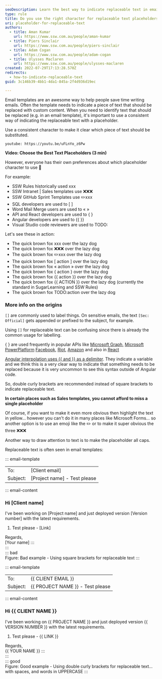 ```yaml
---
seoDescription: Learn the best way to indicate replaceable text in email templates using clear placeholders.
type: rule
title: Do you use the right character for replaceable text placeholders?
uri: placeholder-for-replaceable-text
authors:
  - title: Aman Kumar
    url: https://www.ssw.com.au/people/aman-kumar
  - title: Piers Sinclair
    url: https://www.ssw.com.au/people/piers-sinclair
  - title: Adam Cogan
    url: https://www.ssw.com.au/people/adam-cogan
  - title: Ulysses Maclaren
    url: https://www.ssw.com.au/people/ulysses-maclaren
created: 2022-07-29T17:13:28.570Z
redirects:
  - how-to-indicate-replaceable-text
guid: 3c146b39-4bb1-4da1-845a-2f4d936d19ec

---
```


Email templates are an awesome way to help people save time writing emails. Often the template needs to indicate a piece of text that should be replaced with custom content. When you need to identify text that should be replaced (e.g. in an email template), it's important to use a consistent way of indicating the replaceable text with a placeholder.

Use a consistent character to make it clear which piece of text should be substituted.

<!--endintro-->

`youtube: https://youtu.be/uFLnYo_z6Pw`

**Video: Choose the Best Text Placeholders (3 min)**

However, everyone has their own preferences about which placeholder character to use 🥸

For example:

* SSW Rules historically used xxx
* SSW Intranet | Sales templates use ❌❌❌
* SSW GitHub Sprint Templates use ✏️xxx
* SQL developers are used to [ ]
* Word Mail Merge users are used to « »
* API and React developers are used to { }
* Angular developers are used to {{ }}
* Visual Studio code reviewers are used to TODO:

Let's see these in action:

* The quick brown fox xxx over the lazy dog
* The quick brown fox ❌❌❌ over the lazy dog
* The quick brown fox ✏️xxx over the lazy dog
* The quick brown fox [ action ] over the lazy dog
* The quick brown fox « action » over the lazy dog
* The quick brown fox { action } over the lazy dog
* The quick brown fox {{ action }} over the lazy dog
* The quick brown fox {{ ACTION }} over the lazy dog (currently the standard in SugarLearning and SSW Rules)
* The quick brown fox TODO:action over the lazy dog

### More info on the origins

`[]` are commonly used to label things. On sensitive emails, the text `[Sec: Official]` gets appended or prefixed to the subject, for example.

Using `[]` for replaceable text can be confusing since there is already the common usage for labelling.

{ } are used frequently in popular APIs like [Microsoft Graph](https://learn.microsoft.com/en-au/graph/api/resources/users?view=graph-rest-beta&WT.mc_id=DT-MVP-33518), [Microsoft PowerPlatform](https://learn.microsoft.com/en-us/power-apps/developer/data-platform/webapi/samples/webapiservice-query-data?WT.mc_id=DP-MVP-33518) [Facebook](https://developers.facebook.com/docs/marketing-api/conversions-api/using-the-api), [Riot](https://developer.riotgames.com/apis), [Amazon](https://developer-docs.amazon.com/sp-api/docs/product-pricing-api-v0-reference) and also in [React](https://reactjs.org/docs/introducing-jsx.html)

[Angular interpolation uses {{ and }} as a delimiter](https://angular.io/guide/interpolation). They indicate a variable and we think this is a very clear way to indicate that something needs to be replaced because it is very uncommon to see this syntax outside of Angular code.

So, double curly brackets are recommended instead of square brackets to indicate replaceable text.

**In certain places such as Sales templates, you cannot afford to miss a single placeholder**

Of course, if you want to make it even more obvious then highlight the text in yellow... however you can't do it in many places like Microsoft Forms... so another option is to use an emoji like the ✏️ or to make it super obvious the three ❌❌❌

Another way to draw attention to text is to make the placeholder all caps.

Replaceable text is often seen in email templates:

::: email-template  

|          |     |
| -------- | --- |
| To:      | \[Client email\] |
| Subject: | \[Project name\] - Test please |  
::: email-content  

### Hi \[Client name\]  

I've been working on \[Project name\] and just deployed version \[Version number\] with the latest requirements.

1. Test please - \[Link\]

Regards,  
\[Your name\]
:::  
:::  
::: bad  
Figure: Bad example - Using square brackets for replaceable text
:::

::: email-template  

|          |     |
| -------- | --- |
| To:      | {{ CLIENT EMAIL }} |
| Subject: | {{ PROJECT NAME }} - Test please |  
::: email-content  

### Hi {{ CLIENT NAME }}  

I've been working on {{ PROJECT NAME }} and just deployed version {{ VERSION NUMBER }} with the latest requirements.

1. Test please - {{ LINK }}

Regards,  
{{ YOUR NAME }}
:::  
:::  
::: good  
Figure: Good example - Using double curly brackets for replaceable text... with spaces, and words in UPPERCASE
:::
